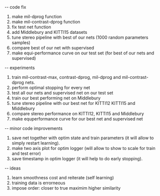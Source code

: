 -- code fix
1. make mil-dprog function
2. make mil-contrast-dprog function 
3. fix test net function
4. add Middlebury and KITTI15 datasets
6. tune stereo pipeline with best of our nets (1000 random parameters samples)
7. compare best of our net with supervised
8. make equi-performance curve on our test set (for best of our nets and supervised)    

-- experiments    
1. train mil-contrast-max, contrast-dprog, mil-dprog and mil-contrast-dprog nets.
2. perform optimal stopping for every net
3. test all our nets and supervised net on our test set
4. train our best performing net on Middlebury
5. tune stereo pipeline with our best net for KITTI12 KITTI15 and Middlebury
6. compare stereo performance on KITTI12, KITTI15 and Middlebury
7. make equperformance curve for our best net and supervised net

-- minor code improvements
1. save net together with optim state and train parameters (it will allow to simply restart learning). 
2. make two axis plot for optim logger (will allow to show to scale for train and test error)
3. save timestamp in optim logger (it will help to do early stopping).

-- ideas
1. learn smoothness cost and reiterate (self learning)
2. training data is errorneous
3. impose order: closer to true maximim higher similarity